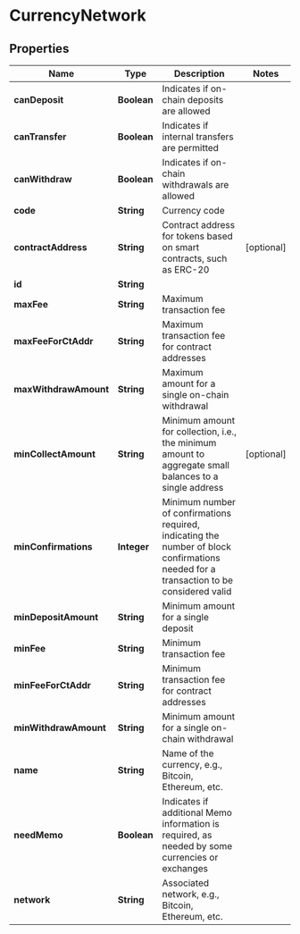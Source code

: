 

# CurrencyNetwork


## Properties

Name | Type | Description | Notes
------------ | ------------- | ------------- | -------------
**canDeposit** | **Boolean** | Indicates if on-chain deposits are allowed | 
**canTransfer** | **Boolean** | Indicates if internal transfers are permitted | 
**canWithdraw** | **Boolean** | Indicates if on-chain withdrawals are allowed | 
**code** | **String** | Currency code | 
**contractAddress** | **String** | Contract address for tokens based on smart contracts, such as ERC-20 |  [optional]
**id** | **String** |  | 
**maxFee** | **String** | Maximum transaction fee | 
**maxFeeForCtAddr** | **String** | Maximum transaction fee for contract addresses | 
**maxWithdrawAmount** | **String** | Maximum amount for a single on-chain withdrawal | 
**minCollectAmount** | **String** | Minimum amount for collection, i.e., the minimum amount to aggregate small balances to a single address |  [optional]
**minConfirmations** | **Integer** | Minimum number of confirmations required, indicating the number of block confirmations needed for a transaction to be considered valid | 
**minDepositAmount** | **String** | Minimum amount for a single deposit | 
**minFee** | **String** | Minimum transaction fee | 
**minFeeForCtAddr** | **String** | Minimum transaction fee for contract addresses | 
**minWithdrawAmount** | **String** | Minimum amount for a single on-chain withdrawal | 
**name** | **String** | Name of the currency, e.g., Bitcoin, Ethereum, etc. | 
**needMemo** | **Boolean** | Indicates if additional Memo information is required, as needed by some currencies or exchanges | 
**network** | **String** | Associated network, e.g., Bitcoin, Ethereum, etc. | 



